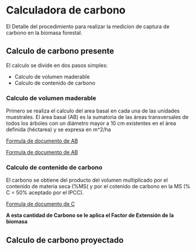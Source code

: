 # Calculadora de carbono
El 
Detalle del procedimiento para realizar la medicion de captura de carbono en la biomasa forestal. 

## Calculo de carbono presente
El calculo se divide en dos pasos simples:

* Calculo de volumen maderable
* Calculo de contenido de carbono

### Calculo de volumen maderable
Primero se realiza el calculo del area basal en cada una de las unidades muestrales.
El área basal (AB) es la sumatoria de las áreas transversales de todos los árboles con
un diámetro mayor a 10 cm existentes en el área definida (héctarea) y se expresa en m^2/ha

[Formula de documento de AB](https://github.com/durini309/carbon_calculator/blob/master/medicion_simple.pdf)

[Formula de documento de AB](https://github.com/durini309/carbon_calculator/blob/master/medicion_simple.pdf)

### Calculo de contenido de carbono
El carbono se obtiene del producto del volumen multiplicado por el contenido de materia seca
(%MS( y por el cotenido de carbono en la MS (% C = 50% aceptado por el IPCC). 

[Formula de documento de C](https://github.com/durini309/carbon_calculator/blob/master/medicion_simple.pdf)

**A esta cantidad de Carbono se le aplica el Factor de Extensión de la biomasa**

## Calculo de carbono proyectado

